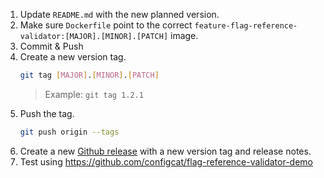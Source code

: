 1. Update `README.md` with the new planned version.
2. Make sure `Dockerfile` point to the correct `feature-flag-reference-validator:[MAJOR].[MINOR].[PATCH]` image.
3. Commit & Push
4. Create a new version tag.
    ```bash
    git tag [MAJOR].[MINOR].[PATCH]
    ```
    > Example: `git tag 1.2.1`
5. Push the tag.
    ```bash
    git push origin --tags
    ```
6. Create a new [Github release](https://github.com/configcat/github-action-feature-flag-cleanup/releases) with a new version tag and release notes.
7. Test using https://github.com/configcat/flag-reference-validator-demo